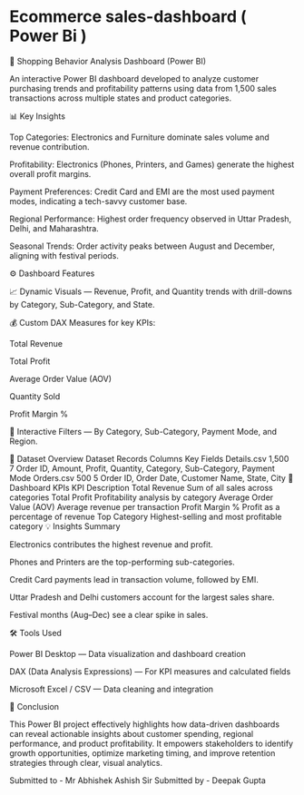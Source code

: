 # Ecommerce sales-dashboard ( Power Bi )
🧾 Shopping Behavior Analysis Dashboard (Power BI)

An interactive Power BI dashboard developed to analyze customer purchasing trends and profitability patterns using data from 1,500 sales transactions across multiple states and product categories.

📊 Key Insights

Top Categories: Electronics and Furniture dominate sales volume and revenue contribution.

Profitability: Electronics (Phones, Printers, and Games) generate the highest overall profit margins.

Payment Preferences: Credit Card and EMI are the most used payment modes, indicating a tech-savvy customer base.

Regional Performance: Highest order frequency observed in Uttar Pradesh, Delhi, and Maharashtra.

Seasonal Trends: Order activity peaks between August and December, aligning with festival periods.


⚙️ Dashboard Features


📈 Dynamic Visuals — Revenue, Profit, and Quantity trends with drill-downs by Category, Sub-Category, and State.

💰 Custom DAX Measures for key KPIs:

Total Revenue

Total Profit

Average Order Value (AOV)

Quantity Sold

Profit Margin %


🎨 Interactive Filters — By Category, Sub-Category, Payment Mode, and Region.

🧮 Dataset Overview
Dataset	Records	Columns	Key Fields
Details.csv	1,500	7	Order ID, Amount, Profit, Quantity, Category, Sub-Category, Payment Mode
Orders.csv	500	5	Order ID, Order Date, Customer Name, State, City
🚀 Dashboard KPIs
KPI	Description
Total Revenue	Sum of all sales across categories
Total Profit	Profitability analysis by category
Average Order Value (AOV)	Average revenue per transaction
Profit Margin %	Profit as a percentage of revenue
Top Category	Highest-selling and most profitable category
💡 Insights Summary

Electronics contributes the highest revenue and profit.

Phones and Printers are the top-performing sub-categories.

Credit Card payments lead in transaction volume, followed by EMI.

Uttar Pradesh and Delhi customers account for the largest sales share.

Festival months (Aug–Dec) see a clear spike in sales.

🛠️ Tools Used

Power BI Desktop — Data visualization and dashboard creation

DAX (Data Analysis Expressions) — For KPI measures and calculated fields

Microsoft Excel / CSV — Data cleaning and integration


🧠 Conclusion

This Power BI project effectively highlights how data-driven dashboards can reveal actionable insights about customer spending, regional performance, and product profitability.
It empowers stakeholders to identify growth opportunities, optimize marketing timing, and improve retention strategies through clear, visual analytics.

Submitted to - Mr Abhishek Ashish Sir 
Submitted by - Deepak Gupta
